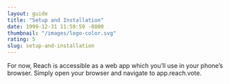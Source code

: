 ```yaml
---
layout: guide
title: "Setup and Installation"
date: 1999-12-31 11:59:59 -0800
thumbnail: "/images/logo-color.svg"
rating: 5
slug: setup-and-installation
---
```


For now, Reach is accessible as a web app which you’ll use in your phone’s browser. Simply open your browser and navigate to app.reach.vote.
